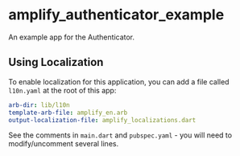 # amplify_authenticator_example

An example app for the Authenticator.

## Using Localization

To enable localization for this application, you can add a file called `l10n.yaml` at the root of this app:

```yaml
arb-dir: lib/l10n
template-arb-file: amplify_en.arb
output-localization-file: amplify_localizations.dart
```

See the comments in `main.dart` and `pubspec.yaml` - you will need to modify/uncomment several lines.
